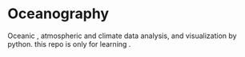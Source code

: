 # Oceanography
Oceanic , atmospheric and climate data analysis, and visualization by python. this repo is only for learning . 
